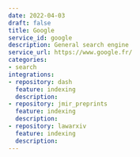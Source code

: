 ```yaml
---
date: 2022-04-03
draft: false
title: Google
service_id: google
description: General search engine
service_url: https://www.google.fr/
categories:
- search
integrations:
- repository: dash
  feature: indexing
  description:
- repository: jmir_preprints
  feature: indexing
  description:
- repository: lawarxiv
  feature: indexing
  description:
---
```



